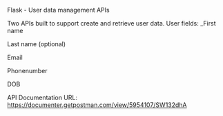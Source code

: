 Flask - User data management APIs

Two APIs built to support create and retrieve user data. 
User fields:
_First name

Last name (optional)

Email

Phonenumber

DOB

API Documentation URL:
https://documenter.getpostman.com/view/5954107/SW132dhA
